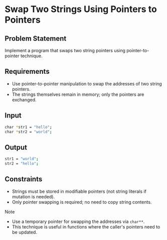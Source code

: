 # Swap Two Strings Using Pointers to Pointers

## Problem Statement

Implement a program that swaps two string pointers using pointer-to-pointer technique.

## Requirements

- Use pointer-to-pointer manipulation to swap the addresses of two string pointers.
- The strings themselves remain in memory; only the pointers are exchanged.

## Input

```bash
char *str1 = "hello";
char *str2 = "world";
```

## Output

```bash
str1 = "world";
str2 = "hello";
```

## Constraints

- Strings must be stored in modifiable pointers (not string literals if mutation is needed).
- Only pointer swapping is required; no need to copy string contents.

> [!NOTE]
>
> - Use a temporary pointer for swapping the addresses via `char**`.
> - This technique is useful in functions where the caller's pointers need to be updated.
